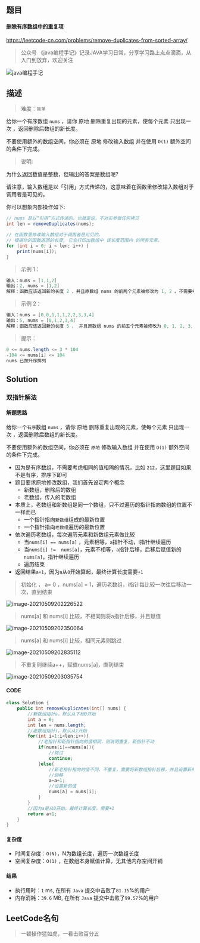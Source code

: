 ## 题目



#### [删除有序数组中的重复项](https://leetcode-cn.com/problems/remove-duplicates-from-sorted-array/)



https://leetcode-cn.com/problems/remove-duplicates-from-sorted-array/



> 公众号 《java编程手记》记录JAVA学习日常，分享学习路上点点滴滴，从入门到放弃，欢迎关注





![java编程手记](https://manongshijie.oss-cn-shenzhen.aliyuncs.com/vxwatermark,type_ZmFuZ3poZW5naGVpdGk,shadow_10,text_aHR0cHM6Ly9ibG9nLmNzZG4ubmV0L3dlaXhpbl80MzU5MzgyOQ==,size_16,color_FFFFFF,t_70)

## 描述



> 难度：`简单`



给你一个有序数组 `nums` ，请你 原地 删除重复出现的元素，使每个元素 只出现一次 ，返回删除后数组的新长度。

不要使用额外的数组空间，你必须在 原地 修改输入数组 并在使用 `O(1)` 额外空间的条件下完成。

 



> 说明:



为什么返回数值是整数，但输出的答案是数组呢?

请注意，输入数组是以「引用」方式传递的，这意味着在函数里修改输入数组对于调用者是可见的。

你可以想象内部操作如下:



```java
// nums 是以“引用”方式传递的。也就是说，不对实参做任何拷贝
int len = removeDuplicates(nums);

// 在函数里修改输入数组对于调用者是可见的。
// 根据你的函数返回的长度, 它会打印出数组中 该长度范围内 的所有元素。
for (int i = 0; i < len; i++) {
    print(nums[i]);
}
```



> 示例 1：



```java
输入：nums = [1,1,2]
输出：2, nums = [1,2]
解释：函数应该返回新的长度 2 ，并且原数组 nums 的前两个元素被修改为 1, 2 。不需要考虑数组中超出新长度后面的元素。
```



> 示例 2：



```java
输入：nums = [0,0,1,1,1,2,2,3,3,4]
输出：5, nums = [0,1,2,3,4]
解释：函数应该返回新的长度 5 ， 并且原数组 nums 的前五个元素被修改为 0, 1, 2, 3, 4 。不需要考虑数组中超出新长度后面的元素。
```



> 提示：



```java
0 <= nums.length <= 3 * 104
-104 <= nums[i] <= 104
nums 已按升序排列
```



## Solution



### 双指针解法



#### 解题思路



给你一个`有序`数组 `nums` ，请你 原地 删除重复出现的元素，使每个元素 只出现一次 ，返回删除后数组的新长度。

不要使用额外的数组空间，你必须在 `原地` 修改输入数组 并在使用 `O(1)` 额外空间的条件下完成。



* 因为是有序数组，不需要考虑相同的值相隔的情况，比如 `212`，这里题目如果不是有序，排序下即可
* 题目要求原地修改数组，我们首先设定两个概念
  * 新数组，删除后的数组
  * 老数组，传入的老数组
* 本质上，老数组和新数组是同一个数组，只不过遍历的指针指向数组的位置不一样而已
  * 一个指针指向`新数组`组成的最新位置
  * 一个指针指向`老数组`遍历的最新位置
* 依次遍历老数组，每次遍历元素和新数组元素做比较
  * 当`nums[i] == nums[a]` ，元素相等，`a`指针不动，i指针继续遍历
  * 当`nums[i] !=  nums[a]`，元素不相等，`a`指针后移，后移后赋值新的`nums[a]`，指针继续遍历
  * 遍历结束
* 返回结果`a+1`，因为`a`从`0`开始算起，最终计算长度需要`+1`



> 初始化 ， a= 0 ，nums[a] = 1，遍历老数组，i指针每比较一次往后移动一次，直到结束

![image-20210509202226522](https://manongshijie.oss-cn-shenzhen.aliyuncs.com/vximage-20210509202226522.png)



> nums[a] 和 nums[i] 比较，不相同则将a指针后移，并且赋值



![image-20210509202350064](https://manongshijie.oss-cn-shenzhen.aliyuncs.com/vximage-20210509202350064.png)



> nums[a] 和 nums[i] 比较，相同元素则跳过



![image-20210509202835112](https://manongshijie.oss-cn-shenzhen.aliyuncs.com/vximage-20210509202835112.png)



> 不重复则继续a++，赋值nums[a]，直到结束



![image-20210509203035754](https://manongshijie.oss-cn-shenzhen.aliyuncs.com/vximage-20210509203035754.png)





#### CODE

```java
class Solution {
    public int removeDuplicates(int[] nums) {
      	//新数组指针a，默认从下标0开始
        int a = 0;
        int len = nums.length;
      	//老数组指针i，默认从1开始
        for(int i=1;i<len;i++){
            //老指针和新指针指向的值相同，则说明重复，新指针不动
            if(nums[i]==nums[a]){
              	//跳过
                continue;
            }else{
              	//新老指针指向的值不同，不重复，需要将新数组指针后移，并且设置新的值
              	//后移
                a=a+1;
              	//设置新的值
                nums[a] = nums[i];
            }
        }
      	//因为a是从0开始，最终计算长度，需要+1
        return a+1;
    }
}
```



#### 复杂度

* 时间复杂度：`O(N)`，N为数组长度，遍历一次数组长度
* 空间复杂度：`O(1)` ，在数组本身赋值计算，无其他内存空间开销




#### 结果

* 执行用时：`1` ms, 在所有 `Java` 提交中击败了`81.15`%的用户
* 内存消耗：`39.6` MB, 在所有 `Java` 提交中击败了`99.57`%的用户

## LeetCode名句



> 一顿操作猛如虎，一看击败百分五

